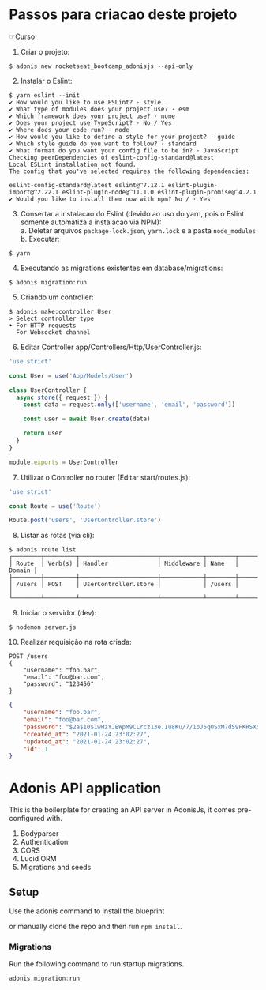 # Passos para criacao deste projeto
☞[Curso](https://app.rocketseat.com.br/node/adonis-js-3/lesson/conceitos-e-estrutura)
1. Criar o projeto:
```console
$ adonis new rocketseat_bootcamp_adonisjs --api-only
```
2. Instalar o Eslint:
```console
$ yarn eslint --init
✔ How would you like to use ESLint? · style
✔ What type of modules does your project use? · esm
✔ Which framework does your project use? · none
✔ Does your project use TypeScript? · No / Yes
✔ Where does your code run? · node
✔ How would you like to define a style for your project? · guide
✔ Which style guide do you want to follow? · standard
✔ What format do you want your config file to be in? · JavaScript
Checking peerDependencies of eslint-config-standard@latest
Local ESLint installation not found.
The config that you've selected requires the following dependencies:

eslint-config-standard@latest eslint@^7.12.1 eslint-plugin-import@^2.22.1 eslint-plugin-node@^11.1.0 eslint-plugin-promise@^4.2.1
✔ Would you like to install them now with npm? No / · Yes
```
3. Consertar a instalacao do Eslint (devido ao uso do yarn, pois o Eslint somente automatiza a instalacao via NPM):  
a. Deletar arquivos `package-lock.json`, `yarn.lock` e a pasta `node_modules`  
b. Executar:
```console
$ yarn
```
4. Executando as migrations existentes em database/migrations:
```console
$ adonis migration:run
```
5. Criando um controller:
```console
$ adonis make:controller User
> Select controller type 
‣ For HTTP requests
  For Websocket channel
```
6. Editar Controller app/Controllers/Http/UserController.js:
```javascript
'use strict'

const User = use('App/Models/User')

class UserController {
  async store({ request }) {
    const data = request.only(['username', 'email', 'password'])

    const user = await User.create(data)

    return user
  }
}

module.exports = UserController
```
7. Utilizar o Controller no router (Editar start/routes.js):
```javascript
'use strict'

const Route = use('Route')

Route.post('users', 'UserController.store')
```
8. Listar as rotas (via cli):
```console
$ adonis route list
┌────────┬─────────┬──────────────────────┬────────────┬────────┬────────┐
│ Route  │ Verb(s) │ Handler              │ Middleware │ Name   │ Domain │
├────────┼─────────┼──────────────────────┼────────────┼────────┼────────┤
│ /users │ POST    │ UserController.store │            │ /users │        │
└────────┴─────────┴──────────────────────┴────────────┴────────┴────────┘
```
9. Iniciar o servidor (dev):
```console
$ nodemon server.js
```
10. Realizar requisição na rota criada:
```http request
POST /users 
{
    "username": "foo.bar",
    "email": "foo@bar.com",
    "password": "123456"
}
```
```json
{
    "username": "foo.bar",
    "email": "foo@bar.com",
    "password": "$2a$10$1wHzYJEWpM9CLrcz13e.Iu8Ku/7/1oJ5qOSxM7dS9FKRSXSI6vXou",
    "created_at": "2021-01-24 23:02:27",
    "updated_at": "2021-01-24 23:02:27",
    "id": 1
}
```


# Adonis API application

This is the boilerplate for creating an API server in AdonisJs, it comes pre-configured with.

1. Bodyparser
2. Authentication
3. CORS
4. Lucid ORM
5. Migrations and seeds

## Setup

Use the adonis command to install the blueprint

or manually clone the repo and then run `npm install`.


### Migrations

Run the following command to run startup migrations.

```js
adonis migration:run
```
